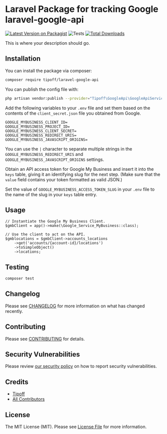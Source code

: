 # Laravel Package for tracking Google laravel-google-api

[![Latest Version on Packagist](https://img.shields.io/packagist/v/tipoff/laravel-google-api.svg?style=flat-square)](https://packagist.org/packages/tipoff/laravel-google-api)
![Tests](https://github.com/tipoff/laravel-google-api/workflows/Tests/badge.svg)
[![Total Downloads](https://img.shields.io/packagist/dt/tipoff/laravel-google-api.svg?style=flat-square)](https://packagist.org/packages/tipoff/laravel-google-api)

This is where your description should go.

## Installation

You can install the package via composer:

```bash
composer require tipoff/laravel-google-api
```

You can publish the config file with:
```bash
php artisan vendor:publish --provider="Tipoff\GoogleApi\GoogleApiServiceProvider" --tag="google-api-config"
```

Add the following variables to your `.env` file and set them based on the contents of the
`client_secret.json` file you obtained from Google.
```
GOOGLE_MYBUSINESS_CLIENT_ID=
GOOGLE_MYBUSINESS_PROJECT_ID=
GOOGLE_MYBUSINESS_CLIENT_SECRET=
GOOGLE_MYBUSINESS_REDIRECT_URIS=
GOOGLE_MYBUSINESS_JAVASCRIPT_ORIGINS=
```

You can use the `|` character to separate multiple strings in the `GOOGLE_MYBUSINESS_REDIRECT_URIS` and `GOOGLE_MYBUSINESS_JAVASCRIPT_ORIGINS` settings.

Obtain an API access token for Google My Business and insert it into the `keys` table, giving it an identifying slug for the next step. (Make sure that the `value` field contains your token formatted as valid JSON.)

Set the value of `GOOGLE_MYBUSINESS_ACCESS_TOKEN_SLUG` in your `.env` file to the name of the slug in your `keys` table entry.

## Usage

```
// Instantiate the Google My Business Client.
$gmbClient = app()->make(\Google_Service_MyBusiness::class);

// Use the client to act on the API.
$gmblocations = $gmbClient->accounts_locations
    ->get('accounts/{account-id}/locations')
    ->toSimpleObject()
    ->locations;
```

## Testing

```bash
composer test
```

## Changelog

Please see [CHANGELOG](CHANGELOG.md) for more information on what has changed recently.

## Contributing

Please see [CONTRIBUTING](.github/CONTRIBUTING.md) for details.

## Security Vulnerabilities

Please review [our security policy](../../security/policy) on how to report security vulnerabilities.

## Credits

- [Tipoff](https://github.com/tipoff)
- [All Contributors](../../contributors)

## License

The MIT License (MIT). Please see [License File](LICENSE.md) for more information.
